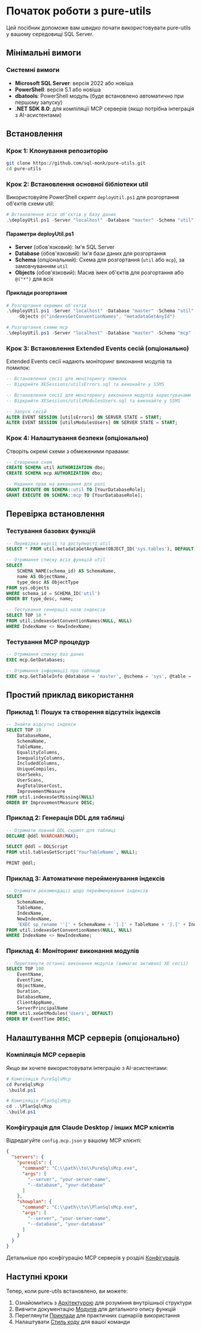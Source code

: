 # Початок роботи з pure-utils

Цей посібник допоможе вам швидко почати використовувати pure-utils у вашому середовищі SQL Server.

## Мінімальні вимоги

### Системні вимоги

- **Microsoft SQL Server**: версія 2022 або новіша
- **PowerShell**: версія 5.1 або новіша
- **dbatools**: PowerShell модуль (буде встановлено автоматично при першому запуску)
- **.NET SDK 8.0**: для компіляції MCP серверів (якщо потрібна інтеграція з AI-асистентами)

## Встановлення

### Крок 1: Клонування репозиторію

```bash
git clone https://github.com/sql-monk/pure-utils.git
cd pure-utils
```

### Крок 2: Встановлення основної бібліотеки util

Використовуйте PowerShell скрипт `deployUtil.ps1` для розгортання об'єктів схеми util:

```powershell
# Встановлення всіх об'єктів у базу даних
.\deployUtil.ps1 -Server "localhost" -Database "master" -Schema "util" -Objects @("*")
```

#### Параметри deployUtil.ps1

- **Server** (обов'язковий): Ім'я SQL Server
- **Database** (обов'язковий): Ім'я бази даних для розгортання
- **Schema** (опціональний): Схема для розгортання (`util` або `mcp`), за замовчуванням `util`
- **Objects** (обов'язковий): Масив імен об'єктів для розгортання або `@("*")` для всіх

#### Приклади розгортання

```powershell
# Розгортання окремих об'єктів
.\deployUtil.ps1 -Server "localhost" -Database "master" -Schema "util" `
    -Objects @("indexesGetConventionNames", "metadataGetAnyId")

# Розгортання схеми mcp
.\deployUtil.ps1 -Server "localhost" -Database "master" -Schema "mcp" -Objects @("*")
```

### Крок 3: Встановлення Extended Events сесій (опціонально)

Extended Events сесії надають моніторинг виконання модулів та помилок:

```sql
-- Встановлення сесії для моніторингу помилок
-- Відкрийте XESessions/utilsErrors.sql та виконайте у SSMS

-- Встановлення сесії для моніторингу виконання модулів користувачами
-- Відкрийте XESessions/utilsModulesUsers.sql та виконайте у SSMS

-- Запуск сесій
ALTER EVENT SESSION [utilsErrors] ON SERVER STATE = START;
ALTER EVENT SESSION [utilsModulesUsers] ON SERVER STATE = START;
```

### Крок 4: Налаштування безпеки (опціонально)

Створіть окремі схеми з обмеженими правами:

```sql
-- Створення схем
CREATE SCHEMA util AUTHORIZATION dbo;
CREATE SCHEMA mcp AUTHORIZATION dbo;

-- Надання прав на виконання для ролі
GRANT EXECUTE ON SCHEMA::util TO [YourDatabaseRole];
GRANT EXECUTE ON SCHEMA::mcp TO [YourDatabaseRole];
```

## Перевірка встановлення

### Тестування базових функцій

```sql
-- Перевірка версії та доступності util
SELECT * FROM util.metadataGetAnyName(OBJECT_ID('sys.tables'), DEFAULT);

-- Отримання списку всіх функцій util
SELECT 
    SCHEMA_NAME(schema_id) AS SchemaName,
    name AS ObjectName,
    type_desc AS ObjectType
FROM sys.objects
WHERE schema_id = SCHEMA_ID('util')
ORDER BY type_desc, name;

-- Тестування генерації назв індексів
SELECT TOP 10 * 
FROM util.indexesGetConventionNames(NULL, NULL)
WHERE IndexName <> NewIndexName;
```

### Тестування MCP процедур

```sql
-- Отримання списку баз даних
EXEC mcp.GetDatabases;

-- Отримання інформації про таблицю
EXEC mcp.GetTableInfo @database = 'master', @schema = 'sys', @table = 'tables';
```

## Простий приклад використання

### Приклад 1: Пошук та створення відсутніх індексів

```sql
-- Знайти відсутні індекси
SELECT TOP 10
    DatabaseName,
    SchemaName,
    TableName,
    EqualityColumns,
    InequalityColumns,
    IncludedColumns,
    UniqueCompiles,
    UserSeeks,
    UserScans,
    AvgTotalUserCost,
    ImprovementMeasure
FROM util.indexesGetMissing(NULL)
ORDER BY ImprovementMeasure DESC;
```

### Приклад 2: Генерація DDL для таблиці

```sql
-- Отримати повний DDL скрипт для таблиці
DECLARE @ddl NVARCHAR(MAX);

SELECT @ddl = DDLScript
FROM util.tablesGetScript('YourTableName', NULL);

PRINT @ddl;
```

### Приклад 3: Автоматичне перейменування індексів

```sql
-- Отримати рекомендації щодо перейменування індексів
SELECT 
    SchemaName,
    TableName,
    IndexName,
    NewIndexName,
    'EXEC sp_rename ''[' + SchemaName + '].[' + TableName + '].[' + IndexName + ']'', ''' + NewIndexName + ''', ''INDEX'';' AS RenameScript
FROM util.indexesGetConventionNames(NULL, NULL)
WHERE IndexName <> NewIndexName;
```

### Приклад 4: Моніторинг виконання модулів

```sql
-- Переглянути останні виконання модулів (вимагає активної XE сесії)
SELECT TOP 100
    EventName,
    EventTime,
    ObjectName,
    Duration,
    DatabaseName,
    ClientAppName,
    ServerPrincipalName
FROM util.xeGetModules('Users', DEFAULT)
ORDER BY EventTime DESC;
```

## Налаштування MCP серверів (опціонально)

### Компіляція MCP серверів

Якщо ви хочете використовувати інтеграцію з AI-асистентами:

```powershell
# Компіляція PureSqlsMcp
cd PureSqlsMcp
.\build.ps1

# Компіляція PlanSqlsMcp
cd ..\PlanSqlsMcp
.\build.ps1
```

### Конфігурація для Claude Desktop / інших MCP клієнтів

Відредагуйте `config.mcp.json` у вашому MCP клієнті:

```json
{
  "servers": {
    "puresqls": {
      "command": "C:\\path\\to\\PureSqlsMcp.exe",
      "args": [
        "--server", "your-server-name",
        "--database", "your-database"
      ]
    },
    "showplan": {
      "command": "C:\\path\\to\\PlanSqlsMcp.exe",
      "args": [
        "--server", "your-server-name",
        "--database", "your-database"
      ]
    }
  }
}
```

Детальніше про конфігурацію MCP серверів у розділі [Конфігурація](config.md).

## Наступні кроки

Тепер, коли pure-utils встановлено, ви можете:

1. Ознайомитись з [Архітектурою](architecture.md) для розуміння внутрішньої структури
2. Вивчити документацію [Модулів](modules/util.md) для детального опису функцій
3. Переглянути [Приклади](examples.md) для практичних сценаріїв використання
4. Налаштувати [Стиль коду](coding-style.md) для вашої команди
